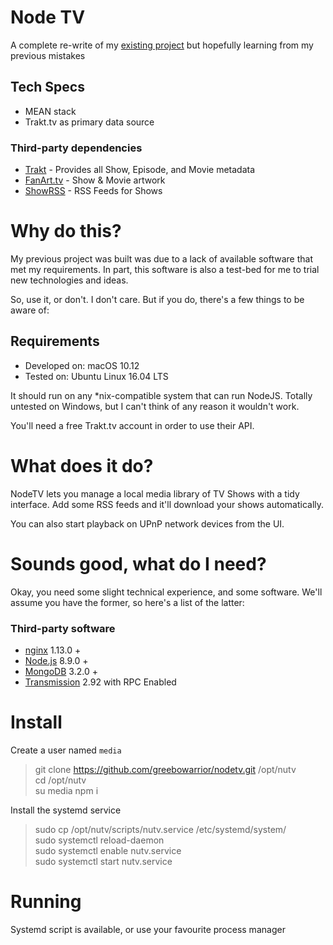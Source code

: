 # Node TV

A complete re-write of my [existing project](https://github.com/greebowarrior/nessa)
but hopefully learning from my previous mistakes

## Tech Specs

- MEAN stack
- Trakt.tv as primary data source

### Third-party dependencies

- [Trakt](https://trakt.tv) - Provides all Show, Episode, and Movie metadata
- [FanArt.tv](https://fanart.tc) - Show & Movie artwork
- [ShowRSS](https://showrss.com) - RSS Feeds for Shows


# Why do this?

My previous project was built was due to a lack of available software that met my requirements.
In part, this software is also a test-bed for me to trial new technologies and ideas.

So, use it, or don't. I don't care. But if you do, there's a few things to be aware of:

## Requirements

- Developed on: macOS 10.12
- Tested on: Ubuntu Linux 16.04 LTS

It should run on any *nix-compatible system that can run NodeJS.
Totally untested on Windows, but I can't think of any reason it wouldn't work.

You'll need a free Trakt.tv account in order to use their API.

# What does it do?

NodeTV lets you manage a local media library of TV Shows with a tidy interface. Add some RSS feeds and it'll download your shows automatically.

You can also start playback on UPnP network devices from the UI.

# Sounds good, what do I need?

Okay, you need some slight technical experience, and some software. We'll assume you have the former, so here's a list of the latter:

### Third-party software

- [nginx](https://nginx.org) 1.13.0 +
- [Node.js](https://nodejs.org) 8.9.0 +
- [MongoDB](https://mongodb.org) 3.2.0 +
- [Transmission](https://transmissionbt.com) 2.92 with RPC Enabled

# Install

Create a user named `media`

> git clone https://github.com/greebowarrior/nodetv.git /opt/nutv  
> cd /opt/nutv  
> su media
> npm i



Install the systemd service

> sudo cp /opt/nutv/scripts/nutv.service /etc/systemd/system/  
> sudo systemctl reload-daemon  
> sudo systemctl enable nutv.service  
> sudo systemctl start nutv.service  

# Running

Systemd script is available, or use your favourite process manager
